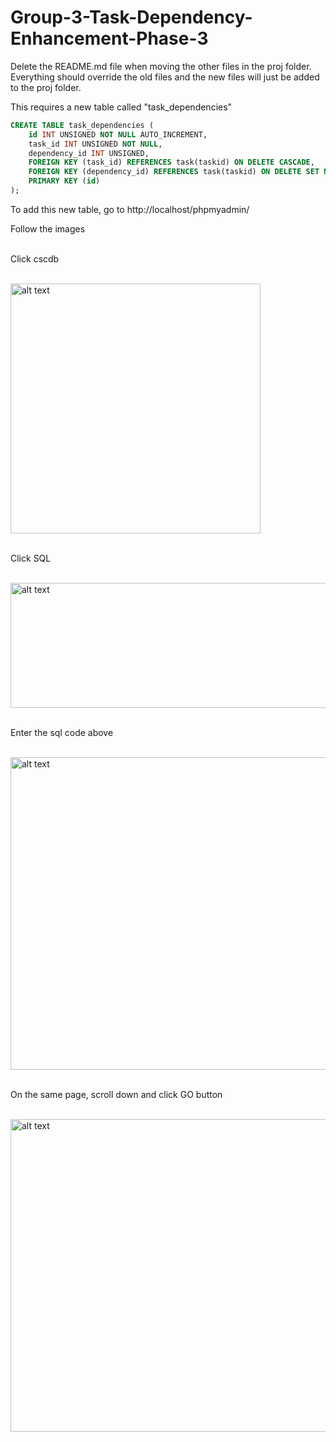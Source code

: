 # Group-3-Task-Dependency-Enhancement-Phase-3

Delete the README.md file when moving the other files in the proj folder. 
<br>
Everything should override the old files and the new files will just be added to the proj folder.

This requires a new table called "task_dependencies"

```sql
CREATE TABLE task_dependencies (
    id INT UNSIGNED NOT NULL AUTO_INCREMENT,
    task_id INT UNSIGNED NOT NULL,
    dependency_id INT UNSIGNED,
    FOREIGN KEY (task_id) REFERENCES task(taskid) ON DELETE CASCADE,
    FOREIGN KEY (dependency_id) REFERENCES task(taskid) ON DELETE SET NULL,
    PRIMARY KEY (id)
);
```

To add this new table, go to http://localhost/phpmyadmin/

Follow the images
<br>
<p><p>
<br>
Click cscdb
<br>
<p><p>
<br>
<img src="https://cdn.discordapp.com/attachments/1028895750819692616/1101260952642519110/image.png" alt="alt text" width="400" height="400">
<br>
<p><p>
<br>
Click SQL
<br>
<p><p>
<br>
<img src="https://cdn.discordapp.com/attachments/1028895750819692616/1101261089464922112/image.png" alt="alt text" width="1000" height="200">
<br>
<p><p>
<br>
Enter the sql code above
<br>
<p><p>
<br>
<img src="https://cdn.discordapp.com/attachments/1028895750819692616/1101261278049222706/image.png" alt="alt text" width="1000" height="500">    
<br>
<p><p>
<br>
On the same page, scroll down and click GO button
<br>
<p><p>
<br>
<img src="https://cdn.discordapp.com/attachments/1028895750819692616/1101261553950523523/image.png" alt="alt text" width="1000" height="500">    
    
    
    
   


